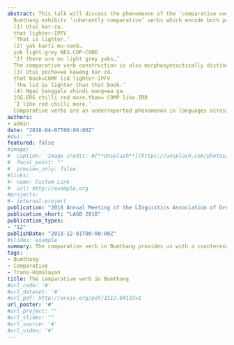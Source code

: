 ```yaml
---
abstract: This talk will discuss the phenomenon of the ‘comparative verb’ in Bumthang, a Tibeto-Burman language from central Bhutan. The word order of comparative constructions has been a mainstay in typological literature (e.g. Greenberg’s Universal 22; Andersen 1983; Stassen 1985, 2013); however, the notion of a predicate which is ‘inherently comparative’ has been rarely discussed (McLaughlin 2004; Dixon 2008). Recent research into Bumthang shows there is a clear syntactically-definable class of comparative verbs, which intrinsically encodes the parameter (or ‘property’) and index of comparison without further derivation. Strikingly, they are less morphosyntactically marked than their positive adjectival counterparts, which goes against typological tendencies (Haspelmath 2008). This initial report on a rare cross-linguistic phenomenon will provide an insight into languages of the Himalayas and suggest a need for further research into the typology of comparison.
  Bumthang exhibits ‘inherently comparative’ verbs which encode both parameter and index in a single, underived lexeme. These verbs are less morphosyntactically marked than adjectives with the corresponding positive meaning. This can be seen in (1) and (2), where kar ‘lighter’ takes the affix -ti to become karti ‘light grey’. Comparative verbs are found in semantic domains such as dimension, age, value and colour, with some verbs more restricted in function than others.
  (1) Utui kar-za.
  that lighter-IPFV
  ‘That is lighter.’
  (2) yak karti mu-nané…
  yak light.grey NEG.COP-COND
  ‘If there are no light grey yaks…’
  The comparative verb construction is also morphosyntactically distinct from comparable constructions with other word classes. For example, in (3) the comparative clitic acts as a marker of the standard. However, verbal comparative constructions require the comparative verb mang ‘more than’ marked with the comparative clitic to encode index, such as in (4).
  (3) Utui pecha=wa kawang kar-za.
  that book=COMP lid lighter-IPFV
  ‘The lid is lighter than that book.’
  (4) Ngai banggala zhindi mang=wa ga.
  1SG.ERG chilli red more.than= COMP like.IRR
  ‘I like red chilli more.’
  Comparative verbs are an underreported phenomenon in languages across the world. This talk will present new data from Bumthang in a first attempt to describe and define these verbs on a language-specific basis and within current typological frameworks. The comparative verb in Bumthang provides us with a counterexample to acknowledged typological tendencies and an additional strategy of coding comparison cross-linguistically.
authors:
- admin
date: "2018-04-07T00:00:00Z"
#doi: ""
featured: false
#image:
#  caption: 'Image credit: #[**Unsplash**](https://unsplash.com/photos/s9CC2SKySJM)'
#  focal_point: ""
#  preview_only: false
#links:
#- name: Custom Link
#  url: http://example.org
#projects:
#- internal-project
publication: "2018 Annual Meeting of the LInguistics Association of Great Britain, University of Sheffield"
publication_short: "LAGB 2018"
publication_types:
- "12"
publishDate: "2018-12-01T00:00:00Z"
#slides: example
summary: The comparative verb in Bumthang provides us with a counterexample to acknowledged typological tendencies and an additional strategy of coding comparison cross-linguistically.
tags:
- Bumthang
- Comparative
- Trans-Himalayan
title: The comparative verb in Bumthang
#url_code: '#'
#url_dataset: '#'
#url_pdf: http://arxiv.org/pdf/1512.04133v1
url_poster: '#'
#url_project: ""
#url_slides: ""
#url_source: '#'
#url_video: '#'
---
```

